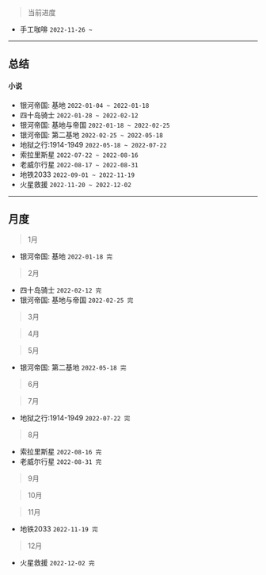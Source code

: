> 当前进度

- 手工咖啡 `2022-11-26 ~ `

---

## 总结

#### 小说

- 银河帝国: 基地 `2022-01-04 ~ 2022-01-18`
- 四十岛骑士 `2022-01-28 ~ 2022-02-12`
- 银河帝国: 基地与帝国 `2022-01-18 ~ 2022-02-25`
- 银河帝国: 第二基地 `2022-02-25 ~ 2022-05-18`
- 地狱之行:1914-1949 `2022-05-18 ~ 2022-07-22`
- 索拉里斯星 `2022-07-22 ~ 2022-08-16`
- 老威尔行星 `2022-08-17 ~ 2022-08-31`
- 地铁2033 `2022-09-01 ~ 2022-11-19`
- 火星救援 `2022-11-20 ~ 2022-12-02`

--- 

## 月度

> 1月

- 银河帝国: 基地 `2022-01-18 完`

> 2月

- 四十岛骑士 `2022-02-12 完`
- 银河帝国: 基地与帝国 `2022-02-25 完`

> 3月

> 4月

> 5月

- 银河帝国: 第二基地 `2022-05-18 完`

> 6月

> 7月

- 地狱之行:1914-1949 `2022-07-22 完`

> 8月

- 索拉里斯星 `2022-08-16 完`
- 老威尔行星 `2022-08-31 完`

> 9月

> 10月

> 11月

- 地铁2033 `2022-11-19 完`

> 12月

- 火星救援 `2022-12-02 完`
